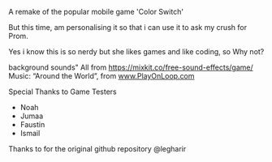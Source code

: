 A remake of the popular mobile game 'Color Switch'

But this time, am personalising it so that i can use it to ask my crush for Prom.

Yes i know this is so nerdy but she likes games and like coding, so Why not?


background sounds" All from https://mixkit.co/free-sound-effects/game/ 
Music: “Around the World”, from www.PlayOnLoop.com 

Special Thanks to 
Game Testers 
- Noah
- Jumaa
- Faustin
- Ismail

Thanks to for the original github repository 
@legharir 